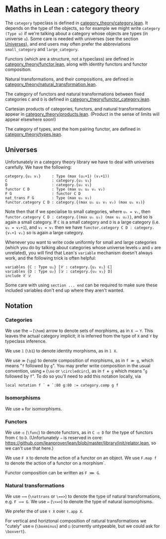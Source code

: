 # Maths in Lean : category theory

The `category` typeclass is defined in [category_theory/category.lean](https://github.com/leanprover/mathlib/blob/master/category_theory/category.lean).
It depends on the type of the objects, so for example we might write `category (Type u)` if we're talking about a category whose objects are types (in universe `u`).
Some care is needed with universes (see the section [Universes](##markdown-header-universes)), and end users may often prefer the abbreviations `small_category` and `large_category`.

Functors (which are a structure, not a typeclass) are defined in [category_theory/functor.lean](https://github.com/leanprover/mathlib/blob/master/category_theory/functor/default.lean),
along with identity functors and functor composition.

Natural transformations, and their compositions, are defined in [category_theory/natural_transformation.lean](https://github.com/leanprover/mathlib/blob/master/category_theory/natural_transformation.lean).

The category of functors and natural transformations between fixed categories `C` and `D`
is defined in [category_theory/functor_category.lean](https://github.com/leanprover/mathlib/blob/master/category_theory/functor_category.lean).

Cartesian products of categories, functors, and natural transformations appear in
 [category_theory/products.lean](https://github.com/leanprover/mathlib/blob/master/category_theory/products.lean). (Product in the sense of limits will appear elsewhere soon!)

 The category of types, and the hom pairing functor, are defined in  [category_theory/types.lean](https://github.com/leanprover/mathlib/blob/master/category_theory/types.lean).

## Universes

Unfortunately in a category theory library we have to deal with universes carefully. We have the following:

````
category.{u₁ v₁}     : Type (max (u₁+1) (v₁+1))
C                    : category.{u₁ v₁}
D                    : category.{u₂ v₂}
functor C D          : Type (max u₁ u₂ v₁ v₂)
F G                  : functor C D
nat_trans F G        : Type (max u₁ v₂)
functor.category C D : category.{(max u₁ u₂ v₁ v₂) (max u₁ v₂)}
````

Note then that if we specialise to small categories, where `uᵢ = vᵢ`, then 
`functor.category C D : category.{(max u₁ u₂) (max u₁ u₂)}`, and so is again 
a small category. If `C` is a small category and `D` is a large category 
(i.e. `u₂ = v₂+1`), and `v₂ = v₁` then we have 
`functor.category C D : category.{v₁+1 v₁}` so is again a large category.

Whenever you want to write code uniformly for small and large categories 
(which you do by talking about categories whose universe levels `u` and `v` 
are unrelated), you will find that Lean's `variable` mechanism doesn't always 
work, and the following trick is often helpful:

````
variables {C : Type u₁} [𝒞 : category.{u₁ v₁} C]
variables {D : Type u₂} [𝒟 : category.{u₂ v₂} D]
include 𝒞 𝒟
````

Some care with using `section ... end` can be required to make sure these 
included variables don't end up where they aren't wanted.

## Notation

### Categories

We use the `⟶` (`\hom`) arrow to denote sets of morphisms, as in `X ⟶ Y`.
This leaves the actual category implicit; it is inferred from the type of `X` and `Y` by typeclass inference.

We use `𝟙` (`\b1`) to denote identity morphisms, as in `𝟙 X`.

We use `≫` (`\gg`) to denote composition of morphisms, as in `f ≫ g`, which means "`f` followed by `g`".
You may prefer write composition in the usual convention, using `⊚` (`\oo` or `\circledcirc`), as in `f ⊚ g` which means "`g` followed by `f`". To do so you'll need to add this notation locally, via 
```
local notation f ` ⊚ `:80 g:80 := category.comp g f
```

### Isomorphisms
We use `≅` for isomorphisms.

### Functors
We use `⥤` (`\func`) to denote functors, as in `C ⥤ D` for the type of functors from `C` to `D`.
(Unfortunately `⇒` is reserved in core: https://github.com/leanprover/lean/blob/master/library/init/relator.lean, so we can't use that here.)

We use `F X` to denote the action of a functor on an object.
We use `F.map f` to denote the action of a functor on a morphism`.

Functor composition can be written as `F ⋙ G`.

### Natural transformations
We use `⟹` (`\nattrans` or `\==>`) to denote the type of natural transformations, e.g. `F ⟹ G`.
We use `⇔` (`\<=>`) to denote the type of natural isomorphisms.

We prefer the of use `τ X` over `τ.app X`.

For vertical and horiztonal composition of natural transformations we "cutely" use `⊟` (`\boxminus`) and `◫` (currently untypeable, but we could ask for `\boxvert`).
